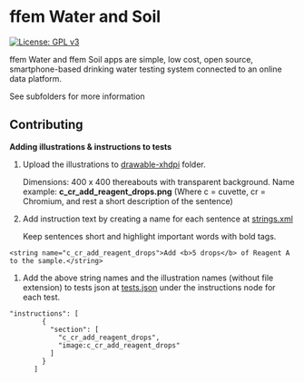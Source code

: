 ffem Water and Soil
===================

[![License: GPL v3](https://img.shields.io/badge/License-GPL%20v3-blue.svg)](http://www.gnu.org/licenses/gpl-3.0)


ffem Water and ffem Soil apps are simple, low cost, open source, smartphone-based drinking water testing system connected to an online data platform.

See subfolders for more information


Contributing
------------

**Adding illustrations & instructions to tests**

1. Upload the illustrations to [drawable-xhdpi](https://github.com/foundation-for-environmental-monitoring/ffem-app/tree/develop/caddisfly-app/app/src/main/res/drawable-xhdpi) folder. 

    Dimensions: 400 x 400 thereabouts with transparent background.
    Name example: **c_cr_add_reagent_drops.png**
    (Where c = cuvette,  cr = Chromium, and rest a short description of the sentence)

1. Add instruction text by creating a name for each sentence at [strings.xml](https://github.com/foundation-for-environmental-monitoring/ffem-app/blob/develop/caddisfly-app/app/src/main/res/values/strings_cuvette.xml)

    Keep sentences short and highlight important words with bold tags.

```
<string name="c_cr_add_reagent_drops">Add <b>5 drops</b> of Reagent A to the sample.</string>
```

1. Add the above string names and the illustration names (without file extension) to tests json at [tests.json](https://github.com/foundation-for-environmental-monitoring/ffem-app/blob/develop/caddisfly-app/app/src/tryout/assets/tests.json) under the instructions node for each test.

```
"instructions": [
        {
          "section": [
            "c_cr_add_reagent_drops",
            "image:c_cr_add_reagent_drops"
          ]
        }
      ]
```
